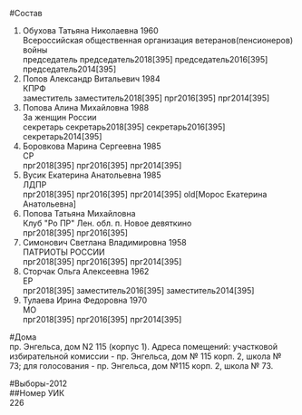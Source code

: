 #Состав  
1. Обухова Татьяна Николаевна 1960  
    Всероссийская общественная организация ветеранов(пенсионеров) войны  
    председатель председатель2018[395] председатель2016[395] председатель2014[395]  
2. Попов Александр Витальевич 1984  
    КПРФ  
    заместитель заместитель2018[395] прг2016[395] прг2014[395]  
3. Попова Алина Михайловна 1988  
    За женщин России  
    секретарь секретарь2018[395] секретарь2016[395] секретарь2014[395]  
4. Боровкова Марина Сергеевна 1985  
    СР  
    прг2018[395] прг2016[395] прг2014[395]  
5. Вусик Екатерина Анатольевна 1985  
    ЛДПР  
    прг2018[395] прг2016[395] прг2014[395] old[Морос Екатерина Анатольевна]  
6. Попова Татьяна Михайловна  
    Клуб "Ро ПР" Лен. обл. п. Новое девяткино  
    прг2018[395] прг2016[395]  
7. Симонович Светлана Владимировна 1958  
    ПАТРИОТЫ РОССИИ  
    прг2018[395] прг2016[395] прг2014[395]  
8. Сторчак Ольга Алексеевна 1962  
    ЕР  
    прг2018[395] заместитель2016[395] заместитель2014[395]  
9. Тулаева Ирина Федоровна 1970  
    МО  
    прг2018[395] прг2016[395] прг2014[395]  
  
#Дома  
пр. Энгельса, дом N2 115 (корпус 1). Адреса помещений: участковой избирательной комиссии - пр. Энгельса, дом № 115 корп. 2, школа № 73; для голосования - пр. Энгельса, дом №115 корп. 2, школа № 73.  
  
#Выборы-2012  
##Номер УИК  
226  
